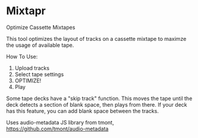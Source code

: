 # Mixtapr
Optimize Cassette Mixtapes

This tool optimizes the layout of tracks on a cassette mixtape to maximze the usage of available tape.

How To Use:
1. Upload tracks
2. Select tape settings
3. OPTIMIZE!
4. Play

Some tape decks have a "skip track" function. This moves the tape until the deck detects a section of blank space, then plays from there. If your deck has this feature, you can add blank space between the tracks.


Uses audio-metadata JS library from tmont, https://github.com/tmont/audio-metadata
